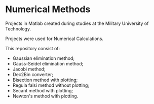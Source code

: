 # Numerical Methods
Projects in Matlab created during studies at the Military University of Technology.

Projects were used for Numerical Calculations.

This repository consist of:
- Gaussian elimination method;
- Gauss-Seidel elimination method;
- Jacobi method;
- Dec2Bin converter;
- Bisection method with plotting;
- Regula falsi method without plotting;
- Secant method with plotting;
- Newton's method with plotting.
